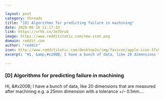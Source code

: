 ```yaml
---

layout: post
category: threads
title: "[D] Algorithms for predicting failure in machining"
date: 2020-06-16 11:17:33
link: https://vrhk.co/3e7Urub
image: https://www.redditstatic.com/new-icon.png
domain: reddit.com
author: "reddit"
icon: http://www.redditstatic.com/desktop2x/img/favicon/apple-icon-57x57.png
excerpt: "Hi, &amp;#x200B; I have a bunch of data, like 20 dimensions that are measured after machining e.g. a 25mm dimension with a tolerance +/- 0.1mm...."

---
```


### [D] Algorithms for predicting failure in machining

Hi, &amp;#x200B; I have a bunch of data, like 20 dimensions that are measured after machining e.g. a 25mm dimension with a tolerance +/- 0.1mm....